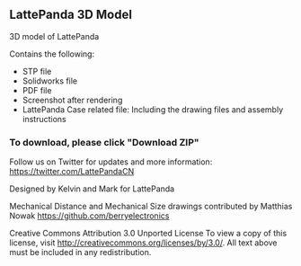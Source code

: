 LattePanda 3D Model
----------------

3D model of LattePanda

Contains the following:
- STP file
- Solidworks file
- PDF file
- Screenshot after rendering
- LattePanda Case related file: Including the drawing files and assembly instructions

### To download, please click "Download ZIP"

Follow us on Twitter for updates and more information: https://twitter.com/LattePandaCN

Designed by Kelvin and Mark for LattePanda

Mechanical Distance and Mechanical Size drawings contributed by Matthias Nowak
https://github.com/berryelectronics

Creative Commons Attribution 3.0 Unported License 
To view a copy of this license, visit http://creativecommons.org/licenses/by/3.0/. All text above must be included in any redistribution.
